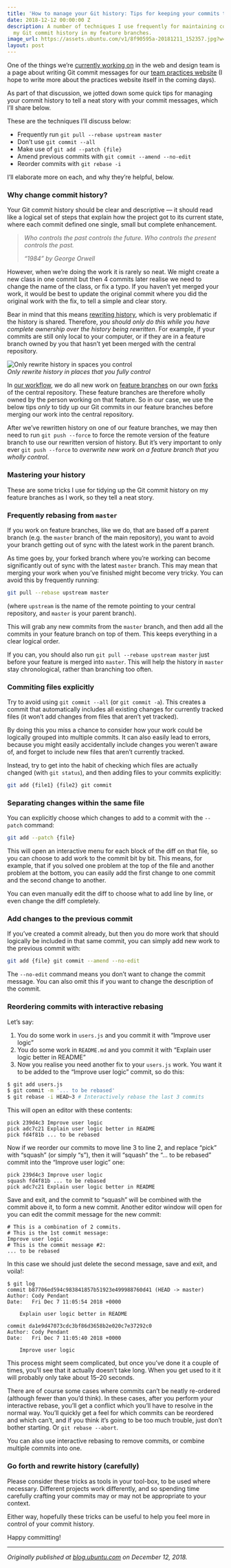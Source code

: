```yaml
---
title: 'How to manage your Git history: Tips for keeping your commits tidy'
date: 2018-12-12 00:00:00 Z
description: A number of techniques I use frequently for maintaining control over
  my Git commit history in my feature branches.
image_url: https://assets.ubuntu.com/v1/8f90595a-20181211_152357.jpg?w=800
layout: post
---
```


One of the things we’re [currently working
on](https://github.com/canonical-webteam/practices/pull/138) in the web and
design team is a page about writing Git commit messages for our [team practices
website](https://canonical-webteam.github.io/practices/) (I hope to write more
about the practices website itself in the coming days).

As part of that discussion, we jotted down some quick tips for managing your
commit history to tell a neat story with your commit messages, which I’ll share
below.

These are the techniques I’ll discuss below:

* Frequently run `git pull --rebase upstream master`
* Don’t use `git commit --all`
* Make use of `git add --patch {file}`
* Amend previous commits with `git commit --amend --no-edit`
* Reorder commits with `git rebase -i`

I’ll elaborate more on each, and why they’re helpful, below.

### Why change commit history?

Your Git commit history should be clear and descriptive — it should read like a
logical set of steps that explain how the project got to its current state,
where each commit defined one single, small but complete enhancement.

> *Who controls the past controls the future. Who controls the present controls
> the past.*
> 
> *“1984” by George Orwell*

However, when we’re doing the work it is rarely so neat. We might create a new
class in one commit but then 4 commits later realise we need to change the name
of the class, or fix a typo. If you haven’t yet merged your work, it would be
best to update the original commit where you did the original work with the fix,
to tell a simple and clear story.

Bear in mind that this means [rewriting
history](https://git-scm.com/book/en/v2/Git-Tools-Rewriting-History), which is
very problematic if the history is shared. Therefore, *you should only do this
while you have complete ownership over the history being rewritten*. For
example, if your commits are still only local to your computer, or if they are
in a feature branch owned by you that hasn’t yet been merged with the central
repository.

![Only rewrite history in spaces you control](https://assets.ubuntu.com/v1/8f90595a-20181211_152357.jpg?w=800)  
*Only rewrite history in places that you fully control*

In [our workflow](https://canonical-webteam.github.io/practices/workflow/github.html),
we do all new work on [feature branches](https://www.atlassian.com/git/tutorials/comparing-workflows/feature-branch-workflow)
on our own [forks](https://help.github.com/articles/fork-a-repo/) of the central
repository. These feature branches are therefore wholly owned by the person
working on that feature. So in our case, we use the below tips *only* to tidy up
our Git commits in our feature branches before merging our work into the central
repository.

After we’ve rewritten history on one of our feature branches, we may then need
to run `git push --force` to force the remote version of the feature branch to
use our rewritten version of history. But it’s very important to only ever `git
push --force` to *overwrite new work on a feature branch that you wholly
control*.

### Mastering your history

These are some tricks I use for tidying up the Git commit history on my feature
branches as I work, so they tell a neat story.

### Frequently rebasing from `master`

If you work on feature branches, like we do, that are based off a parent branch
(e.g. the `master` branch of the main repository), you want to avoid your branch
getting out of sync with the latest work in the parent branch.

As time goes by, your forked branch where you’re working can become
significantly out of sync with the latest `master` branch. This may mean that
merging your work when you’ve finished might become very tricky. You can avoid
this by frequently running:

``` bash
git pull --rebase upstream master
```

(where `upstream` is the name of the remote pointing to your central repository,
and `master` is your parent branch).

This will grab any new commits from the `master` branch, and then add all the
commits in your feature branch on top of them. This keeps everything in a clear
logical order.

If you can, you should also run `git pull --rebase upstream master` just before
your feature is merged into `master`. This will help the history in `master`
stay chronological, rather than branching too often.

### Commiting files explicitly

Try to avoid using `git commit --all` (or `git commit -a`). This creates a
commit that automatically includes all existing changes for currently tracked
files (it won’t add changes from files that aren’t yet tracked).

By doing this you miss a chance to consider how your work could be logically
grouped into multiple commits. It can also easily lead to errors, because you
might easily accidentally include changes you weren’t aware of, and forget to
include new files that aren’t currently tracked.

Instead, try to get into the habit of checking which files are actually changed
(with `git status`), and then adding files to your commits explicitly:

``` bash
git add {file1} {file2} git commit
```

### Separating changes within the same file

You can explicitly choose which changes to add to a commit with the `--patch`
command:

``` bash
git add --patch {file}
```

This will open an interactive menu for each block of the diff on that file, so
you can choose to add work to the commit bit by bit. This means, for example,
that if you solved one problem at the top of the file and another problem at the
bottom, you can easily add the first change to one commit and the second change
to another.

You can even manually edit the diff to choose what to add line by line, or even
change the diff completely.

### Add changes to the previous commit

If you’ve created a commit already, but then you do more work that should
logically be included in that same commit, you can simply add new work to the
previous commit with:

``` bash
git add {file} git commit --amend --no-edit
```

The `--no-edit` command means you don’t want to change the commit message. You
can also omit this if you want to change the description of the commit.

### Reordering commits with interactive rebasing

Let’s say:

1.  You do some work in `users.js` and you commit it with “Improve user logic”
1.  You do some work in `README.md` and you commit it with “Explain user logic
better in README”
1.  Now you realise you need another fix to your `users.js` work. You want it to be
added to the “Improve user logic” commit, so do this:

``` bash
$ git add users.js
$ git commit -m '... to be rebased'
$ git rebase -i HEAD~3 # Interactively rebase the last 3 commits
```

This will open an editor with these contents:

```
pick 239d4c3 Improve user logic
pick adc7c21 Explain user logic better in README
pick fd4f81b ... to be rebased
```

Now if we reorder our commits to move line 3 to line 2, and replace “pick” with
“squash” (or simply “s”), then it will “squash” the “… to be rebased” commit
into the “Improve user logic” one:

```
pick 239d4c3 Improve user logic
squash fd4f81b ... to be rebased
pick adc7c21 Explain user logic better in README
```

Save and exit, and the commit to “squash” will be combined with the commit above
it, to form a new commit. Another editor window will open for you can edit the
commit message for the new commit:

```
# This is a combination of 2 commits.
# This is the 1st commit message:
Improve user logic
# This is the commit message #2:
... to be rebased
```

In this case we should just delete the second message, save and exit, and
voila!:

```
$ git log
commit b87706ed594c983841857b51923e499988760d41 (HEAD -> master)
Author: Cody Pendant 
Date:   Fri Dec 7 11:05:54 2018 +0000

    Explain user logic better in README

commit da1e9d47073cdc3bf86d3658b2e020c7e37292c0
Author: Cody Pendant 
Date:   Fri Dec 7 11:05:40 2018 +0000

    Improve user logic
```

This process might seem complicated, but once you’ve done it a couple of times,
you’ll see that it actually doesn’t take long. When you get used to it it will
probably only take about 15–20 seconds.

There are of course some cases where commits can’t be neatly re-ordered
(although fewer than you’d think). In these cases, after you perform your
interactive rebase, you’ll get a conflict which you’ll have to resolve in the
normal way. You’ll quickly get a feel for which commits can be reordered and
which can’t, and if you think it’s going to be too much trouble, just don’t
bother starting. Or `git rebase --abort`.

You can also use interactive rebasing to remove commits, or combine multiple
commits into one.

### Go forth and rewrite history (carefully)

Please consider these tricks as tools in your tool-box, to be used where
necessary. Different projects work differently, and so spending time carefully
crafting your commits may or may not be appropriate to your context.

Either way, hopefully these tricks can be useful to help you feel more in
control of your commit history.

Happy committing!

*****

*Originally published at [blog.ubuntu.com](https://blog.ubuntu.com/2018/12/12/tricks-for-keeping-a-tidy-git-commit-history) on December 12, 2018.*
